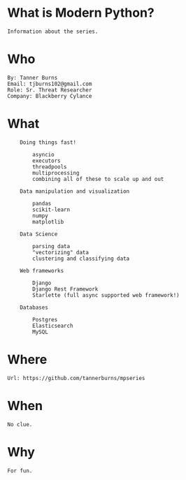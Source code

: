 # What is Modern Python?

    Information about the series.

# Who

    By: Tanner Burns
    Email: tjburns102@gmail.com
    Role: Sr. Threat Researcher
    Company: Blackberry Cylance

# What

```
    Doing things fast!

        asyncio
        executors
        threadpools
        multiprocessing
        combining all of these to scale up and out
```
```
    Data manipulation and visualization

        pandas
        scikit-learn
        numpy
        matplotlib
```
```
    Data Science

        parsing data
        "vectorizing" data
        clustering and classifying data
```
```
    Web frameworks

        Django
        Django Rest Framework
        Starlette (full async supported web framework!)
```
```
    Databases

        Postgres
        Elasticsearch
        MySQL
```

# Where

    Url: https://github.com/tannerburns/mpseries

# When

    No clue.

# Why

    For fun.